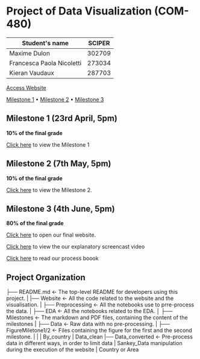 # Project of Data Visualization (COM-480)

| Student's name | SCIPER |
| -------------- | ------ |
|Maxime Dulon|302709|
|Francesca Paola Nicoletti |273034|
| Kieran Vaudaux| 287703|

[Access Website](https://com-480-data-visualization.github.io/datavis-project-2022-NoMoreBarPlots/Website/index.html)

[Milestone 1](#milestone-1) • [Milestone 2](#milestone-2) • [Milestone 3](#milestone-3)

## Milestone 1 (23rd April, 5pm)

**10% of the final grade**

[Click here](./Milestones/Milestone1.md) to view the Milestone 1

## Milestone 2 (7th May, 5pm)

**10% of the final grade**

[Click here](./Milestones/Milestone2.md) to view the Milestone 2.

## Milestone 3 (4th June, 5pm)

**80% of the final grade**

[Click here](https://com-480-data-visualization.github.io/datavis-project-2022-NoMoreBarPlots/Website/index.html) to open our final website.

[Click here](https://drive.google.com/file/d/1qm9KdHp3C9BN-af7xbv9vegChlv6bq12/view?usp=sharing) to view the our explanatory screencast video

[Click here](./Milestones/) to read our process boook

## Project Organization

├── README.md          <- The top-level README for developers using this project.
|
|── Website            <- All the code related to the website and the visualisation.
|
├── Preprocessing      <- All the notebooks use to prre-process the data.
|
├── EDA                <- All the notebooks related to the EDA.
│
├── Milestones         <- The markdown and PDF files, containing the content of the milestones
|
├── Data               <- Raw data with no pre-processing.
|
├── FigureMiletone1/2  <- Files containing the figure for the first and the second milestone.
|
|
|   By_country
|   Data_clean
|── Data_converted     <- Pre-process data in different ways, in order to limit data 
|   Sankey_Data           manipulation during the execution of the website
|   Country or Area



